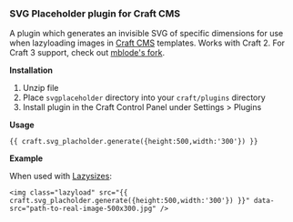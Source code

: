### SVG Placeholder plugin for Craft CMS

A plugin which generates an invisible SVG of specific dimensions for use when lazyloading images in [Craft CMS](http://buildwithcraft.com) templates. Works with Craft 2. For Craft 3 support, check out [mblode's fork](https://github.com/mblode/svgplaceholder).

**Installation**

1. Unzip file 
2. Place `svgplaceholder` directory into your `craft/plugins` directory
3. Install plugin in the Craft Control Panel under Settings > Plugins

**Usage**

`{{ craft.svg_placholder.generate({height:500,width:'300'}) }}`

**Example**

When used with [Lazysizes](https://github.com/aFarkas/lazysizes):

`<img class="lazyload" src="{{ craft.svg_placholder.generate({height:500,width:'300'}) }}" data-src="path-to-real-image-500x300.jpg" />`
